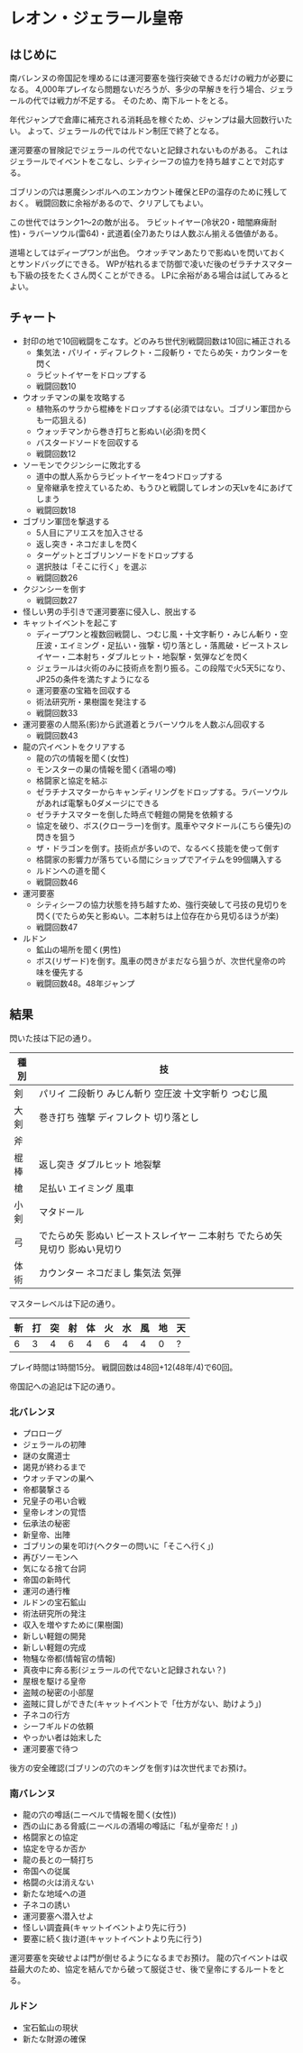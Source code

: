 # レオン・ジェラール皇帝

## はじめに

南バレンヌの帝国記を埋めるには運河要塞を強行突破できるだけの戦力が必要になる。
4,000年プレイなら問題ないだろうが、多少の早解きを行う場合、ジェラールの代では戦力が不足する。
そのため、南下ルートをとる。

年代ジャンプで倉庫に補充される消耗品を稼ぐため、ジャンプは最大回数行いたい。
よって、ジェラールの代ではルドン制圧で終了となる。

運河要塞の冒険記でジェラールの代でないと記録されないものがある。
これはジェラールでイベントをこなし、シティシーフの協力を持ち越すことで対応する。

ゴブリンの穴は悪魔シンボルへのエンカウント確保とEPの温存のために残しておく。
戦闘回数に余裕があるので、クリアしてもよい。

この世代ではランク1〜2の敵が出る。
ラビットイヤー(冷状20・暗闇麻痺耐性)・ラバーソウル(雷64)・武道着(全7)あたりは人数ぶん揃える価値がある。

道場としてはディープワンが出色。
ウオッチマンあたりで影ぬいを閃いておくとサンドバッグにできる。
WPが枯れるまで防御で凌いだ後のゼラチナスマターも下級の技をたくさん閃くことができる。
LPに余裕がある場合は試してみるとよい。

## チャート

- 封印の地で10回戦闘をこなす。どのみち世代別戦闘回数は10回に補正される
    - 集気法・パリイ・ディフレクト・二段斬り・でたらめ矢・カウンターを閃く
    - ラビットイヤーをドロップする
    - 戦闘回数10
- ウオッチマンの巣を攻略する
    - 植物系のサラから棍棒をドロップする(必須ではない。ゴブリン軍団からも一応狙える)
    - ウォッチマンから巻き打ちと影ぬい(必須)を閃く
    - バスタードソードを回収する
    - 戦闘回数12
- ソーモンでクジンシーに敗北する
    - 道中の獣人系からラビットイヤーを4つドロップする
    - 皇帝継承を控えているため、もうひと戦闘してレオンの天Lvを4にあげてしまう
    - 戦闘回数18
- ゴブリン軍団を撃退する
    - 5人目にアリエスを加入させる
    - 返し突き・ネコだましを閃く
    - ターゲットとゴブリンソードをドロップする
    - 選択肢は「そこに行く」を選ぶ
    - 戦闘回数26
- クジンシーを倒す
    - 戦闘回数27
- 怪しい男の手引きで運河要塞に侵入し、脱出する
- キャットイベントを起こす
    - ディープワンと複数回戦闘し、つむじ風・十文字斬り・みじん斬り・空圧波・エイミング・足払い・強撃・切り落とし・落鳳破・ビーストスレイヤー・二本射ち・ダブルヒット・地裂撃・気弾などを閃く
    - ジェラールは火術のみに技術点を割り振る。この段階で火5天5になり、JP25の条件を満たすようになる
    - 運河要塞の宝箱を回収する
    - 術法研究所・果樹園を発注する
    - 戦闘回数33
- 運河要塞の人間系(影)から武道着とラバーソウルを人数ぶん回収する
    - 戦闘回数43
- 龍の穴イベントをクリアする
    - 龍の穴の情報を聞く(女性)
    - モンスターの巣の情報を聞く(酒場の噂)
    - 格闘家と協定を結ぶ
    - ゼラチナスマターからキャンディリングをドロップする。ラバーソウルがあれば電撃も0ダメージにできる
    - ゼラチナスマターを倒した時点で軽鎧の開発を依頼する
    - 協定を破り、ボス(クローラー)を倒す。風車やマタドール(こちら優先)の閃きを狙う
    - ザ・ドラゴンを倒す。技術点が多いので、なるべく技能を使って倒す
    - 格闘家の影響力が落ちている間にショップでアイテムを99個購入する
    - ルドンへの道を聞く
    - 戦闘回数46
- 運河要塞
    - シティシーフの協力状態を持ち越すため、強行突破して弓技の見切りを閃く(でたらめ矢と影ぬい。二本射ちは上位存在から見切るほうが楽)
    - 戦闘回数47
- ルドン
    - 鉱山の場所を聞く(男性)
    - ボス(リザード)を倒す。風車の閃きがまだなら狙うが、次世代皇帝の吟味を優先する
    - 戦闘回数48。48年ジャンプ

## 結果

閃いた技は下記の通り。

|種別|技|
|----|----|
|剣|パリイ 二段斬り みじん斬り 空圧波 十文字斬り つむじ風|
|大剣|巻き打ち 強撃 ディフレクト 切り落とし|
|斧||
|棍棒|返し突き ダブルヒット 地裂撃|
|槍|足払い エイミング 風車|
|小剣|マタドール|
|弓|でたらめ矢 影ぬい ビーストスレイヤー 二本射ち でたらめ矢見切り 影ぬい見切り|
|体術|カウンター ネコだまし 集気法 気弾|

マスターレベルは下記の通り。

|斬|打|突|射|体|火|水|風|地|天|
|----|----|----|----|----|----|----|----|----|----|
|6|3|4|6|4|6|4|4|0|?|

プレイ時間は1時間15分。
戦闘回数は48回+12(48年/4)で60回。

帝国記への追記は下記の通り。

### 北バレンヌ

- プロローグ
- ジェラールの初陣
- 謎の女魔道士
- 謁見が終わるまで
- ウオッチマンの巣へ
- 帝都襲撃さる
- 兄皇子の弔い合戦
- 皇帝レオンの覚悟
- 伝承法の秘密
- 新皇帝、出陣
- ゴブリンの巣を叩け(ヘクターの問いに「そこへ行く」)
- 再びソーモンへ
- 気になる捨て台詞
- 帝国の新時代
- 運河の通行権
- ルドンの宝石鉱山
- 術法研究所の発注
- 収入を増やすために(果樹園)
- 新しい軽鎧の開発
- 新しい軽鎧の完成
- 物騒な帝都(情報官の情報)
- 真夜中に奔る影(ジェラールの代でないと記録されない？)
- 屋根を駆ける皇帝
- 盗賊の秘密の小部屋
- 盗賊に貸しができた(キャットイベントで「仕方がない、助けよう」)
- 子ネコの行方
- シーフギルドの依頼
- やっかい者は始末した
- 運河要塞で待つ

後方の安全確認(ゴブリンの穴のキングを倒す)は次世代までお預け。

### 南バレンヌ

- 龍の穴の噂話(ニーベルで情報を聞く(女性))
- 西の山にある脅威(ニーベルの酒場の噂話に「私が皇帝だ！」)
- 格闘家との協定
- 協定を守るか否か
- 龍の長との一騎打ち
- 帝国への従属
- 格闘の火は消えない
- 新たな地域への道
- 子ネコの誘い
- 運河要塞へ潜入せよ
- 怪しい調査員(キャットイベントより先に行う)
- 要塞に続く抜け道(キャットイベントより先に行う)

運河要塞を突破せよは門が倒せるようになるまでお預け。
龍の穴イベントは収益最大のため、協定を結んでから破って服従させ、後で皇帝にするルートをとる。

### ルドン

- 宝石鉱山の現状
- 新たな財源の確保
